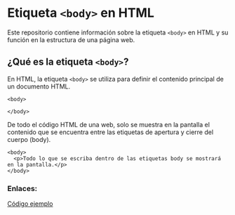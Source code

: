 # Etiqueta `<body>` en HTML

Este repositorio contiene información sobre la etiqueta ```<body>``` en HTML y su función en la estructura de una página web.

## ¿Qué es la etiqueta ```<body>```?

En HTML, la etiqueta ```<body>``` se utiliza para definir el contenido principal de un documento HTML. 

```
<body>

</body>
```


De todo el código HTML de una web, solo se muestra en la pantalla el contenido que se encuentra entre las etiquetas de apertura y cierre del cuerpo (body).

```
<body>
  <p>Todo lo que se escriba dentro de las etiquetas body se mostrará en la pantalla.</p>
</body>
```

### Enlaces:

[Código ejemplo](https://github.com/Isisgldev/Apuntes-HTML/blob/main/body/body_ejemplo.html)



